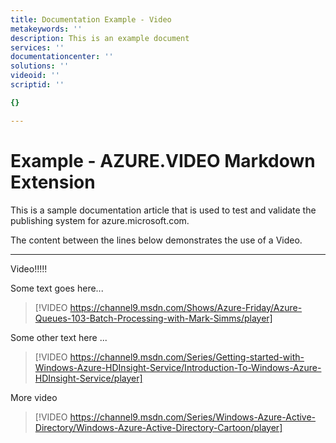 ```yaml
---
title: Documentation Example - Video
metakeywords: ''
description: This is an example document
services: ''
documentationcenter: ''
solutions: ''
videoid: ''
scriptid: ''

{}

---
```

# Example - AZURE.VIDEO Markdown Extension
This is a sample documentation article that is used to test and validate the publishing system for azure.microsoft.com.

The content between the lines below demonstrates the use of a Video.

- - -
Video!!!!!

Some text goes here...

> [!VIDEO https://channel9.msdn.com/Shows/Azure-Friday/Azure-Queues-103-Batch-Processing-with-Mark-Simms/player]
> 
> 

Some other text here ...

> [!VIDEO https://channel9.msdn.com/Series/Getting-started-with-Windows-Azure-HDInsight-Service/Introduction-To-Windows-Azure-HDInsight-Service/player]
> 
> 

More video

> [!VIDEO https://channel9.msdn.com/Series/Windows-Azure-Active-Directory/Windows-Azure-Active-Directory-Cartoon/player]
> 
> 

